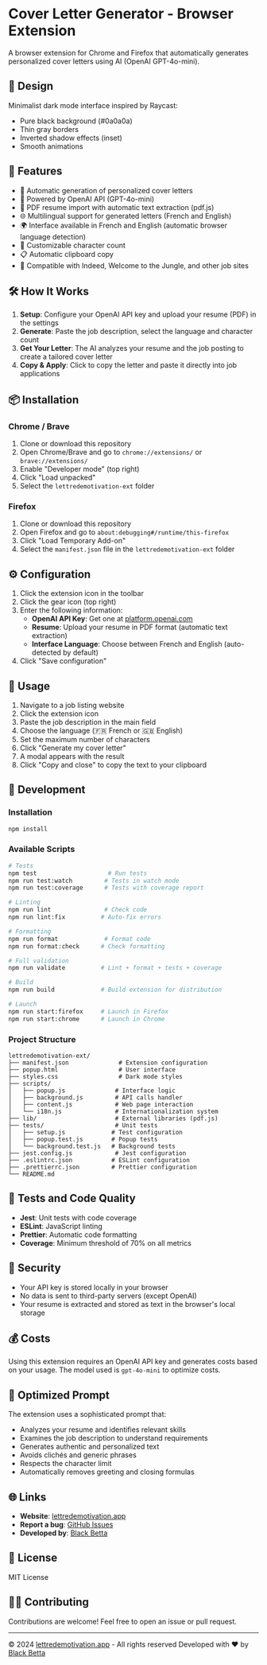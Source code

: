 # Cover Letter Generator - Browser Extension

A browser extension for Chrome and Firefox that automatically generates personalized cover letters using AI (OpenAI GPT-4o-mini).

## 🎨 Design

Minimalist dark mode interface inspired by Raycast:
- Pure black background (#0a0a0a)
- Thin gray borders
- Inverted shadow effects (inset)
- Smooth animations

## 🚀 Features

- 📝 Automatic generation of personalized cover letters
- 🤖 Powered by OpenAI API (GPT-4o-mini)
- 📄 PDF resume import with automatic text extraction (pdf.js)
- 🌐 Multilingual support for generated letters (French and English)
- 🌍 Interface available in French and English (automatic browser language detection)
- 🎯 Customizable character count
- 📋 Automatic clipboard copy
- 💼 Compatible with Indeed, Welcome to the Jungle, and other job sites

## 🛠️ How It Works

1. **Setup**: Configure your OpenAI API key and upload your resume (PDF) in the settings
2. **Generate**: Paste the job description, select the language and character count
3. **Get Your Letter**: The AI analyzes your resume and the job posting to create a tailored cover letter
4. **Copy & Apply**: Click to copy the letter and paste it directly into job applications

## 📦 Installation

### Chrome / Brave

1. Clone or download this repository
2. Open Chrome/Brave and go to `chrome://extensions/` or `brave://extensions/`
3. Enable "Developer mode" (top right)
4. Click "Load unpacked"
5. Select the `lettredemotivation-ext` folder

### Firefox

1. Clone or download this repository
2. Open Firefox and go to `about:debugging#/runtime/this-firefox`
3. Click "Load Temporary Add-on"
4. Select the `manifest.json` file in the `lettredemotivation-ext` folder

## ⚙️ Configuration

1. Click the extension icon in the toolbar
2. Click the gear icon (top right)
3. Enter the following information:
   - **OpenAI API Key**: Get one at [platform.openai.com](https://platform.openai.com/api-keys)
   - **Resume**: Upload your resume in PDF format (automatic text extraction)
   - **Interface Language**: Choose between French and English (auto-detected by default)
4. Click "Save configuration"

## 🎯 Usage

1. Navigate to a job listing website
2. Click the extension icon
3. Paste the job description in the main field
4. Choose the language (🇫🇷 French or 🇬🇧 English)
5. Set the maximum number of characters
6. Click "Generate my cover letter"
7. A modal appears with the result
8. Click "Copy and close" to copy the text to your clipboard

## 🧪 Development

### Installation

```bash
npm install
```

### Available Scripts

```bash
# Tests
npm test                    # Run tests
npm run test:watch         # Tests in watch mode
npm run test:coverage      # Tests with coverage report

# Linting
npm run lint               # Check code
npm run lint:fix          # Auto-fix errors

# Formatting
npm run format             # Format code
npm run format:check      # Check formatting

# Full validation
npm run validate          # Lint + format + tests + coverage

# Build
npm run build             # Build extension for distribution

# Launch
npm run start:firefox     # Launch in Firefox
npm run start:chrome      # Launch in Chrome
```

### Project Structure

```
lettredemotivation-ext/
├── manifest.json              # Extension configuration
├── popup.html                 # User interface
├── styles.css                 # Dark mode styles
├── scripts/
│   ├── popup.js              # Interface logic
│   ├── background.js         # API calls handler
│   ├── content.js            # Web page interaction
│   └── i18n.js               # Internationalization system
├── lib/                      # External libraries (pdf.js)
├── tests/                    # Unit tests
│   ├── setup.js             # Test configuration
│   ├── popup.test.js        # Popup tests
│   └── background.test.js   # Background tests
├── jest.config.js            # Jest configuration
├── .eslintrc.json           # ESLint configuration
├── .prettierrc.json         # Prettier configuration
└── README.md
```

## 🧪 Tests and Code Quality

- **Jest**: Unit tests with code coverage
- **ESLint**: JavaScript linting
- **Prettier**: Automatic code formatting
- **Coverage**: Minimum threshold of 70% on all metrics

## 🔐 Security

- Your API key is stored locally in your browser
- No data is sent to third-party servers (except OpenAI)
- Your resume is extracted and stored as text in the browser's local storage

## 💰 Costs

Using this extension requires an OpenAI API key and generates costs based on your usage. The model used is `gpt-4o-mini` to optimize costs.

## 📝 Optimized Prompt

The extension uses a sophisticated prompt that:
- Analyzes your resume and identifies relevant skills
- Examines the job description to understand requirements
- Generates authentic and personalized text
- Avoids clichés and generic phrases
- Respects the character limit
- Automatically removes greeting and closing formulas

## 🌐 Links

- **Website**: [lettredemotivation.app](https://www.lettredemotivation.app)
- **Report a bug**: [GitHub Issues](https://github.com/ogrre/lettredemotivation-ext/issues)
- **Developed by**: [Black Betta](https://betta.black)

## 📄 License

MIT License

## 👨‍💻 Contributing

Contributions are welcome! Feel free to open an issue or pull request.

---

© 2024 [lettredemotivation.app](https://www.lettredemotivation.app) - All rights reserved
Developed with ❤️ by [Black Betta](https://betta.black)
